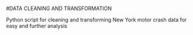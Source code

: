 #DATA CLEANING AND TRANSFORMATION

Python script for cleaning and transforming New York motor crash data for easy and further analysis
